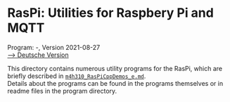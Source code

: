 
# RasPi: Utilities for Raspbery Pi and MQTT
Program: -, Version 2021-08-27   
[--> Deutsche Version](./LIESMICH.md "Deutsche Version")   

This directory contains numerous utility programs for the RasPi, which are briefly described in [`m4h310_RasPiCppDemos_e.md`](https://github.com/khartinger/mqtt4home/blob/main/m4h08_RasPiCppDemos_e.md).   
Details about the programs can be found in the programs themselves or in readme files in the program directory.   